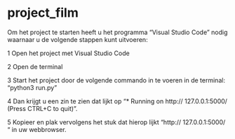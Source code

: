 # project_film

Om het project te starten heeft u het programma “Visual Studio Code” nodig waarnaar u de volgende stappen kunt uitvoeren:

1   Open het project met Visual Studio Code

2   Open de terminal

3   Start het project door de volgende commando in te voeren in de terminal: “python3 run.py”

4   Dan krijgt u een zin te zien dat lijkt op “* Running on http:// 127.0.0.1:5000/ (Press CTRL+C to quit)”.

5   Kopieer en plak vervolgens het stuk dat hierop lijkt “http:// 127.0.0.1:5000/ “ in uw webbrowser.

